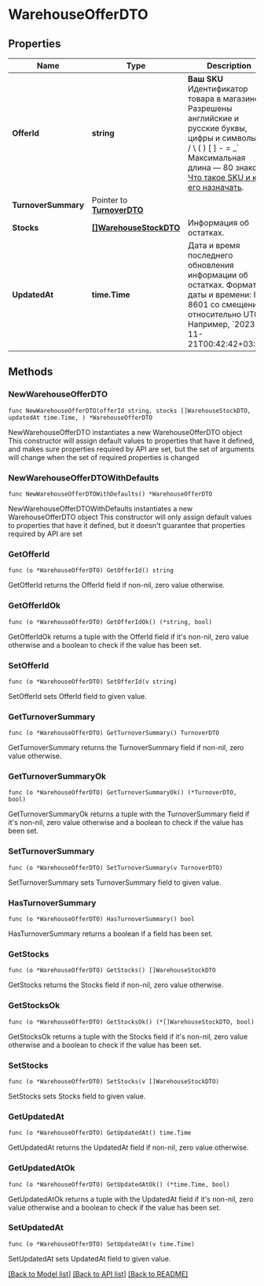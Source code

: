 # WarehouseOfferDTO

## Properties

Name | Type | Description | Notes
------------ | ------------- | ------------- | -------------
**OfferId** | **string** |   **Ваш SKU**  Идентификатор товара в магазине. Разрешены английские и русские буквы, цифры и символы &#x60;. , / \\ ( ) [ ] - &#x3D; _&#x60;  Максимальная длина — 80 знаков.  [Что такое SKU и как его назначать](https://yandex.ru/support/marketplace/assortment/add/index.html#fields).  | 
**TurnoverSummary** | Pointer to [**TurnoverDTO**](TurnoverDTO.md) |  | [optional] 
**Stocks** | [**[]WarehouseStockDTO**](WarehouseStockDTO.md) | Информация об остатках. | 
**UpdatedAt** | **time.Time** | Дата и время последнего обновления информации об остатках.  Формат даты и времени: ISO 8601 со смещением относительно UTC. Например, &#x60;2023-11-21T00:42:42+03:00&#x60;.  | 

## Methods

### NewWarehouseOfferDTO

`func NewWarehouseOfferDTO(offerId string, stocks []WarehouseStockDTO, updatedAt time.Time, ) *WarehouseOfferDTO`

NewWarehouseOfferDTO instantiates a new WarehouseOfferDTO object
This constructor will assign default values to properties that have it defined,
and makes sure properties required by API are set, but the set of arguments
will change when the set of required properties is changed

### NewWarehouseOfferDTOWithDefaults

`func NewWarehouseOfferDTOWithDefaults() *WarehouseOfferDTO`

NewWarehouseOfferDTOWithDefaults instantiates a new WarehouseOfferDTO object
This constructor will only assign default values to properties that have it defined,
but it doesn't guarantee that properties required by API are set

### GetOfferId

`func (o *WarehouseOfferDTO) GetOfferId() string`

GetOfferId returns the OfferId field if non-nil, zero value otherwise.

### GetOfferIdOk

`func (o *WarehouseOfferDTO) GetOfferIdOk() (*string, bool)`

GetOfferIdOk returns a tuple with the OfferId field if it's non-nil, zero value otherwise
and a boolean to check if the value has been set.

### SetOfferId

`func (o *WarehouseOfferDTO) SetOfferId(v string)`

SetOfferId sets OfferId field to given value.


### GetTurnoverSummary

`func (o *WarehouseOfferDTO) GetTurnoverSummary() TurnoverDTO`

GetTurnoverSummary returns the TurnoverSummary field if non-nil, zero value otherwise.

### GetTurnoverSummaryOk

`func (o *WarehouseOfferDTO) GetTurnoverSummaryOk() (*TurnoverDTO, bool)`

GetTurnoverSummaryOk returns a tuple with the TurnoverSummary field if it's non-nil, zero value otherwise
and a boolean to check if the value has been set.

### SetTurnoverSummary

`func (o *WarehouseOfferDTO) SetTurnoverSummary(v TurnoverDTO)`

SetTurnoverSummary sets TurnoverSummary field to given value.

### HasTurnoverSummary

`func (o *WarehouseOfferDTO) HasTurnoverSummary() bool`

HasTurnoverSummary returns a boolean if a field has been set.

### GetStocks

`func (o *WarehouseOfferDTO) GetStocks() []WarehouseStockDTO`

GetStocks returns the Stocks field if non-nil, zero value otherwise.

### GetStocksOk

`func (o *WarehouseOfferDTO) GetStocksOk() (*[]WarehouseStockDTO, bool)`

GetStocksOk returns a tuple with the Stocks field if it's non-nil, zero value otherwise
and a boolean to check if the value has been set.

### SetStocks

`func (o *WarehouseOfferDTO) SetStocks(v []WarehouseStockDTO)`

SetStocks sets Stocks field to given value.


### GetUpdatedAt

`func (o *WarehouseOfferDTO) GetUpdatedAt() time.Time`

GetUpdatedAt returns the UpdatedAt field if non-nil, zero value otherwise.

### GetUpdatedAtOk

`func (o *WarehouseOfferDTO) GetUpdatedAtOk() (*time.Time, bool)`

GetUpdatedAtOk returns a tuple with the UpdatedAt field if it's non-nil, zero value otherwise
and a boolean to check if the value has been set.

### SetUpdatedAt

`func (o *WarehouseOfferDTO) SetUpdatedAt(v time.Time)`

SetUpdatedAt sets UpdatedAt field to given value.



[[Back to Model list]](../README.md#documentation-for-models) [[Back to API list]](../README.md#documentation-for-api-endpoints) [[Back to README]](../README.md)


